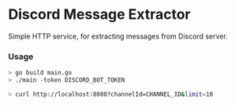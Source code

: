 # Discord Message Extractor

Simple HTTP service, for extracting messages from Discord server.

### Usage
```bash
> go build main.go
> ./main -token DISCORD_BOT_TOKEN
```

```bash
> curl http://localhost:8080?channelId=CHANNEL_ID&limit=10 
```